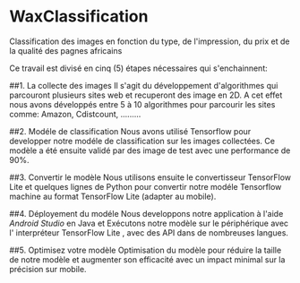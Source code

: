 # WaxClassification
Classification des images en fonction du type, de l'impression, du prix et de la qualité des pagnes africains

Ce travail est divisé en cinq (5) étapes nécessaires qui s'enchainnent:

##1. La collecte des images
Il s'agit du développement d'algorithmes qui parcouront plusieurs sites web et recuperont des image en 2D. A cet effet nous avons développés entre 5 à 10 algorithmes pour parcourir les sites comme: Amazon, Cdistcount, .........
 
##2. Modéle de classification
Nous avons utilisé Tensorflow pour developper notre modéle de classification sur les images collectées. Ce modèle a été ensuite validé par des image de test avec une performance de 90%.

##3. Convertir le modèle
Nous utilisons ensuite le convertisseur TensorFlow Lite et quelques lignes de Python pour convertir notre modéle Tensorflow machine au format TensorFlow Lite (adapter au mobile).

##4. Déployement du modéle
Nous developpons notre application à l'aide *Android Studio* en Java et Exécutons notre modèle sur le périphérique avec l' interpréteur TensorFlow Lite , avec des API dans de nombreuses langues.

##5. Optimisez votre modèle
Optimisation du modèle pour réduire la taille de notre modèle et augmenter son efficacité avec un impact minimal sur la précision sur mobile.
